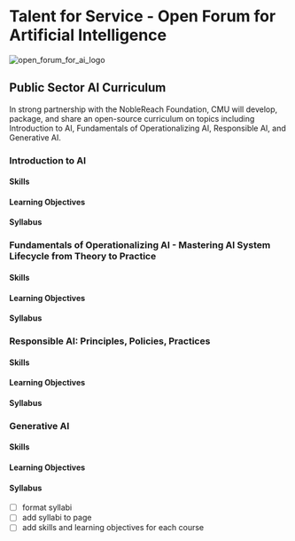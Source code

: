 # Talent for Service - Open Forum for Artificial Intelligence

![open_forum_for_ai_logo](https://github.com/user-attachments/assets/dfe12c5f-5c3f-487b-8e95-d88cf7b528c0)

## Public Sector AI Curriculum
In strong partnership with the NobleReach Foundation, CMU will develop, package, and share an open-source curriculum on topics including Introduction to AI, Fundamentals of Operationalizing AI, Responsible AI, and Generative AI.


### Introduction to AI
#### Skills
#### Learning Objectives
#### Syllabus


### Fundamentals of Operationalizing AI - Mastering AI System Lifecycle from Theory to Practice
#### Skills
#### Learning Objectives
#### Syllabus


### Responsible AI: Principles, Policies, Practices
#### Skills
#### Learning Objectives
#### Syllabus


### Generative AI
#### Skills
#### Learning Objectives
#### Syllabus


- [ ] format syllabi
- [ ] add syllabi to page
- [ ] add skills and learning objectives for each course
